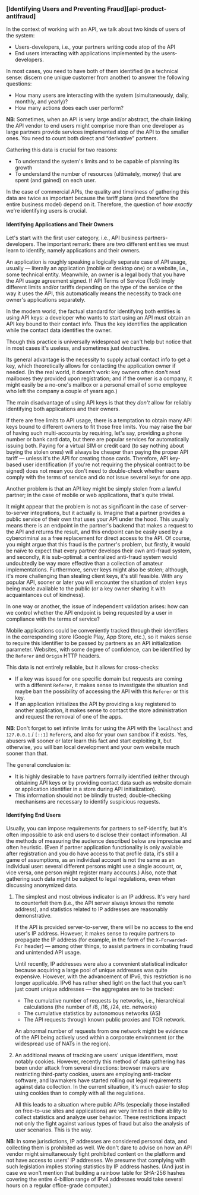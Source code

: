 ### [Identifying Users and Preventing Fraud][api-product-antifraud]

In the context of working with an API, we talk about two kinds of users of the system:
  * Users-developers, i.e., your partners writing code atop of the API
  * End users interacting with applications implemented by the users-developers.

In most cases, you need to have both of them identified (in a technical sense: discern one unique customer from another) to answer the following questions:
  * How many users are interacting with the system (simultaneously, daily, monthly, and yearly)?
  * How many actions does each user perform?

**NB**: Sometimes, when an API is very large and/or abstract, the chain linking the API vendor to end users might comprise more than one developer as large partners provide services implemented atop of the API to the smaller ones. You need to count both direct and “derivative” partners.

Gathering this data is crucial for two reasons:
  * To understand the system's limits and to be capable of planning its growth
  * To understand the number of resources (ultimately, money) that are spent (and gained) on each user.

In the case of commercial APIs, the quality and timeliness of gathering this data are twice as important because the tariff plans (and therefore the entire business model) depend on it. Therefore, the question of *how exactly* we're identifying users is crucial.

#### Identifying Applications and Their Owners

Let's start with the first user category, i.e., API business partners-developers. The important remark: there are two different entities we must learn to identify, namely applications and their owners.

An application is roughly speaking a logically separate case of API usage, usually — literally an application (mobile or desktop one) or a website, i.e., some technical entity. Meanwhile, an owner is a legal body that you have the API usage agreement signed. If API Terms of Service (ToS) imply different limits and/or tariffs depending on the type of the service or the way it uses the API, this automatically means the necessity to track one owner's applications separately.

In the modern world, the factual standard for identifying both entities is using API keys: a developer who wants to start using an API must obtain an API key bound to their contact info. Thus the key identifies the application while the contact data identifies the owner.

Though this practice is universally widespread we can't help but notice that in most cases it's useless, and sometimes just destructive.

Its general advantage is the necessity to supply actual contact info to get a key, which theoretically allows for contacting the application owner if needed. (In the real world, it doesn't work: key owners often don't read mailboxes they provided upon registration; and if the owner is a company, it might easily be a no-one's mailbox or a personal email of some employee who left the company a couple of years ago.)

The main disadvantage of using API keys is that they *don't* allow for reliably identifying both applications and their owners.

If there are free limits to API usage, there is a temptation to obtain many API keys bound to different owners to fit those free limits. You may raise the bar of having such multi-accounts by requiring, let's say, providing a phone number or bank card data, but there are popular services for automatically issuing both.  Paying for a virtual SIM or credit card (to say nothing about buying the stolen ones) will always be cheaper than paying the proper API tariff — unless it's the API for creating those cards. Therefore, API key-based user identification (if you're not requiring the physical contract to be signed) does not mean you don't need to double-check whether users comply with the terms of service and do not issue several keys for one app.

Another problem is that an API key might be simply stolen from a lawful partner; in the case of mobile or web applications, that's quite trivial.

It might appear that the problem is not as significant in the case of server-to-server integrations, but it actually is. Imagine that a partner provides a public service of their own that uses your API under the hood. This usually means there is an endpoint in the partner's backend that makes a request to the API and returns the result, and this endpoint can be easily used by a cybercriminal as a free replacement for direct access to the API. Of course, you might argue that this fraud is the partner's problem, but firstly, it would be naïve to expect that every partner develops their own anti-fraud system, and secondly, it is sub-optimal: a centralized anti-fraud system would undoubtedly be way more effective than a collection of amateur implementations. Furthermore, server keys might also be stolen; although, it's more challenging than stealing client keys, it's still feasible. With any popular API, sooner or later you will encounter the situation of stolen keys being made available to the public (or a key owner sharing it with acquaintances out of kindness).

In one way or another, the issue of independent validation arises: how can we control whether the API endpoint is being requested by a user in compliance with the terms of service?

Mobile applications could be conveniently tracked through their identifiers in the corresponding store (Google Play, App Store, etc.), so it makes sense to require this identifier to be passed by partners as an API initialization parameter. Websites, with some degree of confidence, can be identified by the `Referer` and `Origin` HTTP headers.

This data is not entirely reliable, but it allows for cross-checks:
  * If a key was issued for one specific domain but requests are coming with a different `Referer`, it makes sense to investigate the situation and maybe ban the possibility of accessing the API with this `Referer` or this key.
  * If an application initializes the API by providing a key registered to another application, it makes sense to contact the store administration and request the removal of one of the apps.

**NB**: Don't forget to set infinite limits for using the API with the `localhost` and `127.0.0.1` / `[::1]` `Referer`s, and also for your own sandbox if it exists. Yes, abusers will sooner or later learn this fact and start exploiting it, but otherwise, you will ban local development and your own website much sooner than that.

The general conclusion is:
  * It is highly desirable to have partners formally identified (either through obtaining API keys or by providing contact data such as website domain or application identifier in a store during API initialization).
  * This information should not be blindly trusted; double-checking mechanisms are necessary to identify suspicious requests.

#### Identifying End Users

Usually, you can impose requirements for partners to self-identify, but it's often impossible to ask end users to disclose their contact information. All the methods of measuring the audience described below are imprecise and often heuristic. (Even if partner application functionality is only available after registration and you do have access to that profile data, it's still a game of assumptions, as an individual account is not the same as an individual user: several different persons might use a single account, or, vice versa, one person might register many accounts.) Also, note that gathering such data might be subject to legal regulations, even when discussing anonymized data.

  1. The simplest and most obvious indicator is an IP address. It's very hard to counterfeit them (i.e., the API server always knows the remote address), and statistics related to IP addresses are reasonably demonstrative.

      If the API is provided server-to-server, there will be no access to the end user's IP address. However, it makes sense to require partners to propagate the IP address (for example, in the form of the `X-Forwarded-For` header) — among other things, to assist partners in combating fraud and unintended API usage.

      Until recently, IP addresses were also a convenient statistical indicator because acquiring a large pool of unique addresses was quite expensive. However, with the advancement of IPv6, this restriction is no longer applicable. IPv6 has rather shed light on the fact that you can't just count unique addresses — the aggregates are to be tracked:

        * The cumulative number of requests by networks, i.e., hierarchical calculations (the number of /8, /16, /24, etc. networks)
        * The cumulative statistics by autonomous networks (AS)
        * The API requests through known public proxies and TOR network.
      
      An abnormal number of requests from one network might be evidence of the API being actively used within a corporate environment (or the widespread use of NATs in the region).

  2. An additional means of tracking are users' unique identifiers, most notably cookies. However, recently this method of data gathering has been under attack from several directions: browser makers are restricting third-party cookies, users are employing anti-tracker software, and lawmakers have started rolling out legal requirements against data collection. In the current situation, it's much easier to stop using cookies than to comply with all the regulations.

      All this leads to a situation where public APIs (especially those installed on free-to-use sites and applications) are very limited in their ability to collect statistics and analyze user behavior. These restrictions impact not only the fight against various types of fraud but also the analysis of user scenarios. This is the way.

**NB**: In some jurisdictions, IP addresses are considered personal data, and collecting them is prohibited as well. We don't dare to advise on how an API vendor might simultaneously fight prohibited content on the platform and not have access to users' IP addresses. We presume that complying with such legislation implies storing statistics by IP address hashes. (And just in case we won't mention that building a rainbow table for SHA-256 hashes covering the entire 4-billion range of IPv4 addresses would take several hours on a regular office-grade computer.)
